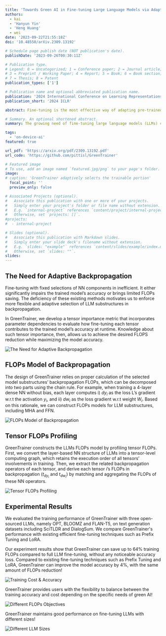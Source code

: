 ```yaml
---
title: 'Towards Green AI in Fine-tuning Large Language Models via Adaptive Backpropagation'
authors:
  - kai
  - 'Hanyun Yin'
  - 'Heng Huang'
  - wei
date: '2023-09-22T21:55:18Z'
doi: '10.48550/arXiv.2309.13192'

# Schedule page publish date (NOT publication's date).
publishDate: '2023-09-26T00:30:11Z'

# Publication type.
# Legend: 0 = Uncategorized; 1 = Conference paper; 2 = Journal article;
# 3 = Preprint / Working Paper; 4 = Report; 5 = Book; 6 = Book section;
# 7 = Thesis; 8 = Patent
publication_types: ['1']

# Publication name and optional abbreviated publication name.
publication: '2024 International Conference on Learning Representations (ICLR)'
publication_short: '2024 ICLR'

abstract: Fine-tuning is the most effective way of adapting pre-trained large language models (LLMs) to downstream applications. With the fast growth of LLM-enabled AI applications and democratization of open-souced LLMs, fine-tuning has become possible for non-expert individuals, but intensively performed LLM fine-tuning worldwide could result in significantly high energy consumption and carbon footprint, which may bring large environmental impact. Mitigating such environmental impact towards Green AI directly correlates to reducing the FLOPs of fine-tuning, but existing techniques on efficient LLM fine-tuning can only achieve limited reduction of such FLOPs, due to their ignorance of the backpropagation cost in fine-tuning. To address this limitation, in this paper we present GreenTrainer, a new LLM fine-tuning technique that adaptively evaluates different tensors' backpropagation costs and contributions to the fine-tuned model accuracy, to minimize the fine-tuning cost by selecting the most appropriate set of tensors in training. Such selection in GreenTrainer is made based on a given objective of FLOPs reduction, which can flexibly adapt to the carbon footprint in energy supply and the need in Green AI. Experiment results over multiple open-sourced LLM models and abstractive summarization datasets show that, compared to fine-tuning the whole LLM model, GreenTrainer can save up to 64% FLOPs in fine-tuning without any noticeable model accuracy loss. Compared to the existing fine-tuning techniques such as LoRa, GreenTrainer can achieve up to 4% improvement on model accuracy with on-par FLOPs reduction.

# Summary. An optional shortened abstract.
summary: The growing need of fine-tuning large language models (LLMs) can lead to significant energy consumption and environmental impact. To address this issue, we introduce GreenTrainer, a novel LLM fine-tuning technique. GreenTrainer assesses the backpropagation costs and contributions of different tensors to model accuracy, allowing for the selection of the most efficient set of tensors. This selection is guided by a user-defined objective, which can adapt to energy supply considerations and Green AI goals. Experimental results demonstrate that GreenTrainer can reduce FLOPs by up to 64% without compromising model accuracy, and outperforms existing techniques like LoRA while maintaining comparable FLOPs reduction.

tags:
  - 'on-device-ai'
featured: true

url_pdf: 'https://arxiv.org/pdf/2309.13192.pdf'
url_code: 'https://github.com/pittisl/GreenTrainer'

# Featured image
# To use, add an image named `featured.jpg/png` to your page's folder.
image:
# caption: 'GreenTrainer adaptively selects the trainable portion'
  focal_point: ''
  preview_only: false

# Associated Projects (optional).
#   Associate this publication with one or more of your projects.
#   Simply enter your project's folder or file name without extension.
#   E.g. `internal-project` references `content/project/internal-project/index.md`.
#   Otherwise, set `projects: []`.
#projects:
#  - internal-project

# Slides (optional).
#   Associate this publication with Markdown slides.
#   Simply enter your slide deck's filename without extension.
#   E.g. `slides: "example"` references `content/slides/example/index.md`.
#   Otherwise, set `slides: ""`.
slides:
---
```


## The Need for Adaptive Backpropagation
Fine-tuning with fixed selections of NN components in inefficient. It either significantly impairs the trained model’s accuracy or brings limited FLOPs saving. The deficiency of these existing methods motivates us to enforce more flexible and adaptive selection of LLM substructures in backpropagation. 

In GreenTrainer, we develop a tensor importance metric that incorporates parameter dependencies to evaluate how fine-tuning each tensor contributes to the
trained model’s accuracy at runtime. Knowledge about such tensor importance, then, allows us to achieve the desired FLOPS reduction while maximizing the model accuracy.

![The Need for Adaptive Backpropagation](2023-greentrainer/need_for_adaptive_bp.png)

## FLOPs Model of Backpropagation
The design of GreenTrainer relies on proper calculation of the selected model substructures’ backpropagation FLOPs, which can be decomposed into two parts using the chain rule.  For example, when training a 4-layer dense NN without bias, each layer computes i) $dy_i$ as the loss L’s gradient w.r.t the activation $y_i$, and ii) $dw_i$ as the loss gradient w.r.t weight $W_i$. Based on this rationale, we can construct FLOPs models for LLM substructures, including MHA and
FFN.

![FLOPs Model of Backpropagation](2023-greentrainer/bp_flops_model.png)


## Tensor FLOPs Profiling
GreenTrainer constructs the LLMs FLOPs model by profiling tensor FLOPs. First, we convert the layer-based NN structure of LLMs into a tensor-level computing graph, which retains the execution order of all tensors’ involvements in training. Then, we extract the related backpropagation operators of each tensor, and derive each tensor $i$’s FLOPs in backpropagation ($t_{dy_i}$ and $t_{dw_i}$) by matching and
aggregating the FLOPs of these NN operators.

![Tensor FLOPs Profiling](2023-greentrainer/tensor_flops_profiler.png)


## Experimental Results
We evaluated the training performance of GreenTrainer with three open-sourced LLMs, namely OPT, BLOOMZ and FLAN-T5, on text generation datasets including SciTLDR and DialogSum. We compare GreenTrainer's performance with existing efficient fine-tuning techniques such as Prefix Tuning and LoRA.

Our experiment results show that GreenTrainer can save up to 64% training FLOPs compared to full LLM fine-tuning, without any noticeable accuracy loss. Compared to existing fine-tuning techniques such as Prefix Tuning and LoRA, GreenTrainer can improve the model accuracy by 4%, with the same amount of FLOPs reduction!

![Training Cost & Accuracy](2023-greentrainer/basic_results.png)

GreenTrainer provides users with the flexibility to balance between the training accuracy and cost depending on the specific needs of green AI!

![Different FLOPs Objectives](2023-greentrainer/different_objective.png)

GreenTrainer maintains good performance on fine-tuning LLMs with different sizes!

![Different LLM Sizes](2023-greentrainer/llm_size.png)
